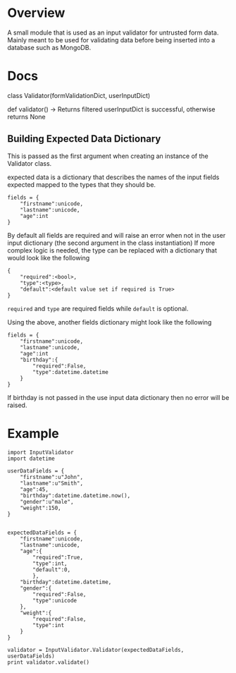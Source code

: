 Overview
========

A small module that is used as an input validator for untrusted form data. Mainly meant to be used for validating data before being inserted into a database such as MongoDB. 


Docs
===

class Validator(formValidationDict, userInputDict)

def validator() -> Returns filtered userInputDict is successful, otherwise returns None


Building Expected Data Dictionary
---------------------------------

This is passed as the first argument when creating an instance of the Validator class. 

expected data is a dictionary that describes the names of the input fields expected mapped to the types that they should be.

    fields = {
        "firstname":unicode,
        "lastname":unicode,
        "age":int
    }

By default all fields are required and will raise an error when not in the user input dictionary (the second argument in the class instantiation)
If more complex logic is needed, the type can be replaced with a dictionary that would look like the following

    {
        "required":<bool>,
        "type":<type>,
        "default":<default value set if required is True>
    }

`required` and `type` are required fields while `default` is optional.

Using the above, another fields dictionary might look like the following

    fields = {
        "firstname":unicode,
        "lastname":unicode,
        "age":int
        "birthday":{
            "required":False,
            "type":datetime.datetime
        }
    }


If birthday is not passed in the use input data dictionary then no error will be raised.

Example
=======


    import InputValidator
    import datetime

    userDataFields = {
        "firstname":u"John",
        "lastname":u"Smith",
        "age":45,
        "birthday":datetime.datetime.now(),
        "gender":u"male",
        "weight":150,
    }


    expectedDataFields = {
        "firstname":unicode,
        "lastname":unicode,
        "age":{
            "required":True,
            "type":int,
            "default":0,
            },
        "birthday":datetime.datetime,
        "gender":{
            "required":False,
            "type":unicode
        },
        "weight":{
            "required":False,
            "type":int
        }
    }

    validator = InputValidator.Validator(expectedDataFields, userDataFields)
    print validator.validate()

